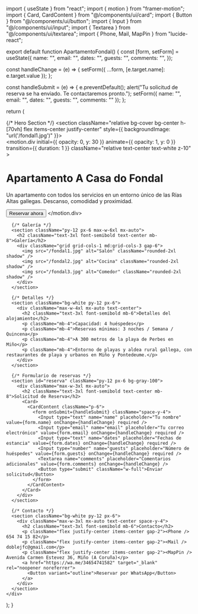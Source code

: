 import { useState } from "react";
import { motion } from "framer-motion";
import { Card, CardContent } from "@/components/ui/card";
import { Button } from "@/components/ui/button";
import { Input } from "@/components/ui/input";
import { Textarea } from "@/components/ui/textarea";
import { Phone, Mail, MapPin } from "lucide-react";

export default function ApartamentoFondal() {
  const [form, setForm] = useState({
    name: "",
    email: "",
    dates: "",
    guests: "",
    comments: "",
  });

  const handleChange = (e) => {
    setForm({ ...form, [e.target.name]: e.target.value });
  };

  const handleSubmit = (e) => {
    e.preventDefault();
    alert("Tu solicitud de reserva se ha enviado. Te contactaremos pronto.");
    setForm({ name: "", email: "", dates: "", guests: "", comments: "" });
  };

  return (
    <div className="bg-gray-50 min-h-screen text-gray-800">
      {/* Hero Section */}
      <section className="relative bg-cover bg-center h-[70vh] flex items-center justify-center" style={{ backgroundImage: "url('/fondal1.jpg')" }}>
        <div className="bg-black/50 absolute inset-0"></div>
        <motion.div
          initial={{ opacity: 0, y: 30 }}
          animate={{ opacity: 1, y: 0 }}
          transition={{ duration: 1 }}
          className="relative text-center text-white z-10"
        >
          <h1 className="text-5xl font-bold mb-4">Apartamento A Casa do Fondal</h1>
          <p className="text-lg mb-6">Un apartamento con todos los servicios en un entorno único de las Rías Altas gallegas. Descanso, comodidad y proximidad.</p>
          <a href="#reserva"><Button size="lg">Reservar ahora</Button></a>
        </motion.div>
      </section>

      {/* Galería */}
      <section className="py-12 px-6 max-w-6xl mx-auto">
        <h2 className="text-3xl font-semibold text-center mb-8">Galería</h2>
        <div className="grid grid-cols-1 md:grid-cols-3 gap-6">
          <img src="/fondal1.jpg" alt="Salón" className="rounded-2xl shadow" />
          <img src="/fondal2.jpg" alt="Cocina" className="rounded-2xl shadow" />
          <img src="/fondal3.jpg" alt="Comedor" className="rounded-2xl shadow" />
        </div>
      </section>

      {/* Detalles */}
      <section className="bg-white py-12 px-6">
        <div className="max-w-4xl mx-auto text-center">
          <h2 className="text-3xl font-semibold mb-6">Detalles del alojamiento</h2>
          <p className="mb-4">Capacidad: 4 huéspedes</p>
          <p className="mb-4">Reservas mínimas: 3 noches / Semana / Quincena</p>
          <p className="mb-4">A 300 metros de la playa de Perbes en Miño</p>
          <p className="mb-4">Entorno de playas y aldea rural gallega, con restaurantes de playa y urbanos en Miño y Pontedeume.</p>
        </div>
      </section>

      {/* Formulario de reservas */}
      <section id="reserva" className="py-12 px-6 bg-gray-100">
        <div className="max-w-3xl mx-auto">
          <h2 className="text-3xl font-semibold text-center mb-8">Solicitud de Reserva</h2>
          <Card>
            <CardContent className="p-6">
              <form onSubmit={handleSubmit} className="space-y-4">
                <Input type="text" name="name" placeholder="Tu nombre" value={form.name} onChange={handleChange} required />
                <Input type="email" name="email" placeholder="Tu correo electrónico" value={form.email} onChange={handleChange} required />
                <Input type="text" name="dates" placeholder="Fechas de estancia" value={form.dates} onChange={handleChange} required />
                <Input type="number" name="guests" placeholder="Número de huéspedes" value={form.guests} onChange={handleChange} required />
                <Textarea name="comments" placeholder="Comentarios adicionales" value={form.comments} onChange={handleChange} />
                <Button type="submit" className="w-full">Enviar solicitud</Button>
              </form>
            </CardContent>
          </Card>
        </div>
      </section>

      {/* Contacto */}
      <section className="bg-white py-12 px-6">
        <div className="max-w-3xl mx-auto text-center space-y-4">
          <h2 className="text-3xl font-semibold mb-6">Contacto</h2>
          <p className="flex justify-center items-center gap-2"><Phone /> 654 74 15 82</p>
          <p className="flex justify-center items-center gap-2"><Mail /> doblejfc@gmail.com</p>
          <p className="flex justify-center items-center gap-2"><MapPin /> Avenida Carmen Estevez 36, Miño (A Coruña)</p>
          <a href="https://wa.me/34654741582" target="_blank" rel="noopener noreferrer">
            <Button variant="outline">Reservar por WhatsApp</Button>
          </a>
        </div>
      </section>
    </div>
  );
}

